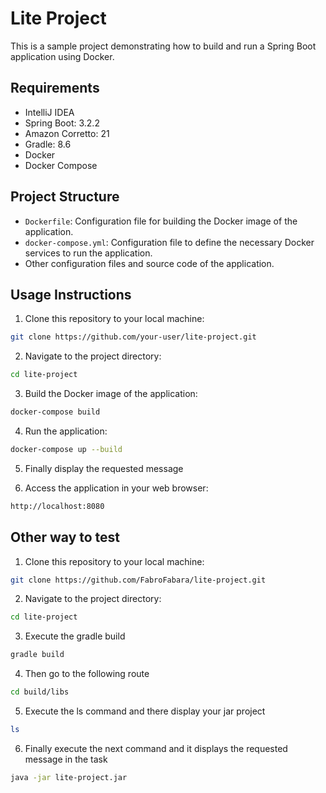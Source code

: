 # Lite Project

This is a sample project demonstrating how to build and run a Spring Boot application using Docker.

## Requirements

- IntelliJ IDEA
- Spring Boot: 3.2.2
- Amazon Corretto: 21
- Gradle: 8.6
- Docker
- Docker Compose

## Project Structure

- `Dockerfile`: Configuration file for building the Docker image of the application.
- `docker-compose.yml`: Configuration file to define the necessary Docker services to run the application.
- Other configuration files and source code of the application.

## Usage Instructions

1. Clone this repository to your local machine:
```bash
git clone https://github.com/your-user/lite-project.git
```

2. Navigate to the project directory:
```bash
cd lite-project
```

3. Build the Docker image of the application:
```bash
docker-compose build
```

4. Run the application:
```bash
docker-compose up --build
```
5. Finally display the requested message

6. Access the application in your web browser:
```bash
http://localhost:8080
```

## Other way to test 

1. Clone this repository to your local machine:
```bash
git clone https://github.com/FabroFabara/lite-project.git
```

2. Navigate to the project directory:
```bash
cd lite-project
```

3. Execute the gradle build
```bash
gradle build
```

4. Then go to the following route
```bash
cd build/libs 
```

5. Execute the ls command and there display your jar project
```bash
ls
```

6. Finally execute the next command and it displays the requested message in the task
```bash
java -jar lite-project.jar 
```





